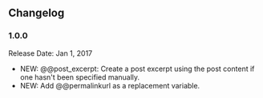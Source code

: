 ## Changelog ##

### 1.0.0 ###
Release Date: Jan 1, 2017

* NEW: @@post_excerpt: Create a post excerpt using the post content if one hasn't been specified manually.
* NEW: Add @@permalinkurl as a replacement variable.

